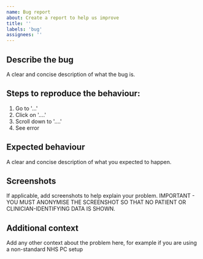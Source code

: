 ```yaml
---
name: Bug report
about: Create a report to help us improve
title: ''
labels: 'bug'
assignees: ''
---
```


## Describe the bug
A clear and concise description of what the bug is.

## Steps to reproduce the behaviour:
1. Go to '...'
2. Click on '....'
3. Scroll down to '....'
4. See error

## Expected behaviour
A clear and concise description of what you expected to happen.

## Screenshots
If applicable, add screenshots to help explain your problem.
IMPORTANT - YOU MUST ANONYMISE THE SCREENSHOT SO THAT NO PATIENT OR CLINICIAN-IDENTIFYING DATA IS SHOWN.

## Additional context
Add any other context about the problem here, for example if you are using a non-standard NHS PC setup
